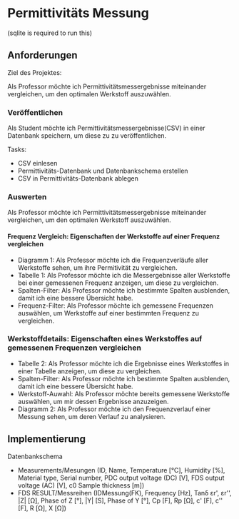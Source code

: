 # Permittivitäts Messung
(sqlite is required to run this)

## Anforderungen

Ziel des Projektes:

Als Professor möchte ich Permittivitätsmessergebnisse miteinander vergleichen, um den optimalen Werkstoff auszuwählen.

### Veröffentlichen
Als Student möchte ich Permittivitätsmessergebnisse(CSV) in einer Datenbank speichern, um diese zu zu veröffentlichen.

Tasks:
* CSV einlesen
* Permittivitäts-Datenbank und Datenbankschema erstellen
* CSV in Permittivitäts-Datenbank ablegen

### Auswerten
Als Professor möchte ich Permittivitätsmessergebnisse miteinander vergleichen, um den optimalen Werkstoff auszuwählen.

#### Frequenz Vergleich: Eigenschaften der Werkstoffe auf einer Frequenz vergleichen
* Diagramm 1: Als Professor möchte ich die Frequenzverläufe aller Werkstoffe sehen, um ihre Permitivität zu vergleichen.
* Tabelle 1: Als Professor möchte ich die Messergebnisse aller Werkstoffe bei einer gemessenen Frequenz anzeigen, um diese zu vergleichen.
* Spalten-Filter: Als Professor möchte ich bestimmte Spalten ausblenden, damit ich eine bessere Übersicht habe.
* Frequenz-Filter: Als Professor möchte ich gemessene Frequenzen auswählen, um Werkstoffe auf einer bestimmten Frequenz zu vergleichen.

### Werkstoffdetails: Eigenschaften eines Werkstoffes auf gemessenen Frequenzen vergleichen
* Tabelle 2: Als Professor möchte ich die Ergebnisse eines Werkstoffes in einer Tabelle anzeigen, um diese zu vergleichen.
* Spalten-Filter: Als Professor möchte ich bestimmte Spalten ausblenden, damit ich eine bessere Übersicht habe.
* Werkstoff-Auwahl: Als Professor möchte bereits gemessene Werkstoffe auswählen, um mir dessen Ergebnisse anzuzeigen.
* Diagramm 2: Als Professor möchte ich den Frequenzverlauf einer Messung sehen, um deren Verlauf zu analysieren.

## Implementierung

Datenbankschema
* Measurements/Mesungen (ID, Name,	Temperature [°C],	Humidity [%],	Material type,	Serial number, PDC output voltage (DC) [V],	FDS output voltage (AC) [V],	c0	Sample thickness [m])
* FDS RESULT/Messreihen (IDMessung(FK),	Frequency [Hz],	Tanδ	εr',	εr'',	|Z| [Ω],	Phase of Z [°],	|Y| [S],	Phase of Y [°],	Cp [F],	Rp [Ω],	c' [F],	c'' [F],	R [Ω],	X [Ω])
